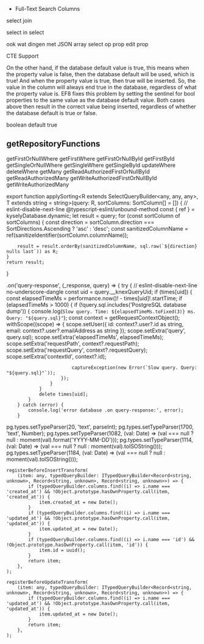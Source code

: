 
- Full-Text Search Columns


select join

select in select

ook  wat dingen met JSON
array
select op prop
edit prop

CTE Support


On the other hand, if the database default value is true, this means when the property value is false, then the database default will be used, which is true! And when the property value is true, then true will be inserted. So, the value in the column will always end true in the database, regardless of what the property value is.
EF8 fixes this problem by setting the sentinel for bool properties to the same value as the database default value. Both cases above then result in the correct value being inserted, regardless of whether the database default is true or false.

boolean default true




## getRepositoryFunctions

getFirstOrNullWhere
getFirstWhere
getFirstOrNullById
getFirstById
getSingleOrNullWhere
getSingleWhere
getSingleById
updateWhere
deleteWhere
getMany
getReadAuthorizedFirstOrNullById
getReadAuthorizedMany
getWriteAuthorizedFirstOrNullById
getWriteAuthorizedMany



export function applySorting<R extends SelectQueryBuilder<any, any, any>, T extends string = string>(query: R, sortColumns: SortColumn<T>[] = []) {
    // eslint-disable-next-line @typescript-eslint/unbound-method
    const { ref } = kyselyDatabase.dynamic;
    let result = query;
    for (const sortColumn of sortColumns) {
        const direction = sortColumn.direction === SortDirections.Ascending ? 'asc' : 'desc';
        const sanitizedColumnName = ref(sanitizeIdentifier(sortColumn.columnName));

        result = result.orderBy(sanitizedColumnName, sql.raw(`${direction} nulls last`)) as R;
    }
    return result;
}


 .on('query-response', (_response, query) => {
        try {
            // eslint-disable-next-line no-underscore-dangle
            const uid = query.__knexQueryUid;
            if (times[uid]) {
                const elapsedTimeMs = performance.now()! - times[uid]!.startTime;
                if (elapsedTimeMs > 1000) {
                    if (!query.sql.includes('PostgreSQL database dump')) {
                        console.log(`Slow query. Time: ${elapsedTimeMs.toFixed(3)} ms. Query: "${query.sql}"`);
                        const context = getRequestContextObject();
                        withScope((scope) => {
                            scope.setUser({ id: context?.user?.id as string, email: context?.user?.emailAddress as string });
                            scope.setExtra('query', query.sql);
                            scope.setExtra('elapsedTimeMs', elapsedTimeMs);
                            scope.setExtra('requestPath', context?.requestPath);
                            scope.setExtra('requestQuery', context?.requestQuery);
                            scope.setExtra('contextId', context?.id);

                            captureException(new Error(`Slow query. Query: "${query.sql}"`));
                        });
                    }
                }
                delete times[uid];
            }
        } catch (error) {
            console.log('error database .on query-response:', error);
        }

  pg.types.setTypeParser(20, 'text', parseInt);
    pg.types.setTypeParser(1700, 'text', Number);
    pg.types.setTypeParser(1082, (val: Date) => (val === null ? null : moment(val).format('YYYY-MM-DD')));
    pg.types.setTypeParser(1114, (val: Date) => (val === null ? null : moment(val).toISOString()));
    pg.types.setTypeParser(1184, (val: Date) => (val === null ? null : moment(val).toISOString()));

    registerBeforeInsertTransform(
        (item: any, typedQueryBuilder: ITypedQueryBuilder<Record<string, unknown>, Record<string, unknown>, Record<string, unknown>>) => {
            if (typedQueryBuilder.columns.find((i) => i.name === 'created_at') && !Object.prototype.hasOwnProperty.call(item, 'created_at')) {
                item.created_at = new Date();
            }
            if (typedQueryBuilder.columns.find((i) => i.name === 'updated_at') && !Object.prototype.hasOwnProperty.call(item, 'updated_at')) {
                item.updated_at = new Date();
            }
            if (typedQueryBuilder.columns.find((i) => i.name === 'id') && !Object.prototype.hasOwnProperty.call(item, 'id')) {
                item.id = uuid();
            }
            return item;
        },
    );

    registerBeforeUpdateTransform(
        (item: any, typedQueryBuilder: ITypedQueryBuilder<Record<string, unknown>, Record<string, unknown>, Record<string, unknown>>) => {
            if (typedQueryBuilder.columns.find((i) => i.name === 'updated_at') && !Object.prototype.hasOwnProperty.call(item, 'updated_at')) {
                item.updated_at = new Date();
            }
            return item;
        },
    );

    